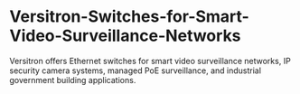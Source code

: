 # Versitron-Switches-for-Smart-Video-Surveillance-Networks
Versitron offers Ethernet switches for smart video surveillance networks, IP security camera systems, managed PoE surveillance, and industrial government building applications.
